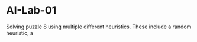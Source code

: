 # AI-Lab-01

Solving puzzle 8 using multiple different heuristics. These include a random heuristic, a 
